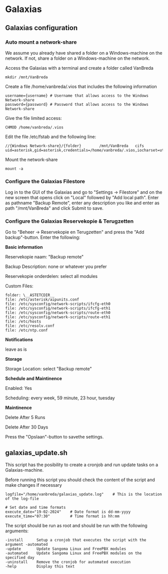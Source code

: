# Galaxias

## Galaxias configuration

### Auto mount a network-share
We assume you already have shared a folder on a Windows-machine on the network. 
If not, share a folder on a Windows-machine on the network.

Access the Galaxias with a terminal and create a folder called VanBreda
```
mkdir /mnt/VanBreda
```

Create a file /home/vanbreda/.vios that includes the following information
```
username={username} # Username that allows access to the Windows Network-share
password={password} # Password that allows access to the Windows Network-share
```
Give the file limited access:
```
CHMOD /home/vanbreda/.vios
```

Edit the file /etc/fstab and the following line:
```
//{Windows Network-share}/{folder}        /mnt/VanBreda   cifs    uid=asterisk,gid=asterisk,credentials=/home/vanbreda/.vios,iocharset=utf8
```
Mount the network-share
```
mount -a
```
### Configure the Galaxias Filestore
Log in to the GUI of the Galaxias and go to "Settings -> Filestore" and on the new screen that opens click on "Local" followed by "Add local path".
Enter as pathname "Backup Remote", enter any description you like and enter as path "/mnt/VanBreda" and click Submit to save.


### Configure the Galaxias Reservekopie & Terugzetten
Go to "Beheer -> Reservekopie en Terugzetten" and press the "Add backup"-button.
Enter the following:

**Basic information**

Reservekopie naam: "Backup remote"

Backup Description: none or whatever you prefer

Reservekopie onderdelen: select all modules

Custom Files:
```
folder: \__ASTETCDIR__
file: /etc/asterisk/aipunits.conf
file: /etc/sysconfig/network-scripts/ifcfg-eth0
file: /etc/sysconfig/network-scripts/ifcfg-eth1
file: /etc/sysconfig/network-scripts/route-eth0
file: /etc/sysconfig/network-scripts/route-eth1
file: /etc/hosts
file: /etc/resolv.conf
file: /etc/ntp.conf
```
**Notifications**

leave as is

**Storage**

Storage Location: select "Backup remote"

**Schedule and Maintinence**

Enabled: Yes

Scheduling: every week, 59 minute, 23 hour, tuesday

**Maintinence**

Delete After 5 Runs

Delete After 30 Days 


Press the "Opslaan"-button to savethe settings.

## galaxias_update.sh
This script has the posibility to create a cronjob and run update tasks on a Galaxias-machine.

Before running this script you should check the content of the script and make changes if necessary
```
logfile="/home/vanbreda/galaxias_update.log"    # This is the location of the log-file

# Set date and time formats
execute_date="19-02-2024"    # Date format is dd-mm-yyyy
execute_time="07:30"         # Time format is hh:mm
```

The script should be run as root and should be run with the following arguments:
```
-install      Setup a cronjob that executes the script with the argument -automated
-update       Update Sangoma Linux and FreePBX modules
-automated    Update Sangoma Linux and FreePBX modules on the specified day
-uninstall    Remove the cronjob for automated execution
-help         Display this text
```
